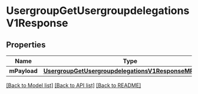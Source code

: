 # UsergroupGetUsergroupdelegationsV1Response

## Properties
Name | Type | Description | Notes
------------ | ------------- | ------------- | -------------
**mPayload** | [**UsergroupGetUsergroupdelegationsV1ResponseMPayload***](UsergroupGetUsergroupdelegationsV1ResponseMPayload.md) |  | 

[[Back to Model list]](../README.md#documentation-for-models) [[Back to API list]](../README.md#documentation-for-api-endpoints) [[Back to README]](../README.md)


